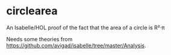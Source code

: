 circlearea
==========

An Isabelle/HOL proof of the fact that the area of a circle is R²·π

Needs some theories from https://github.com/avigad/isabelle/tree/master/Analysis.
